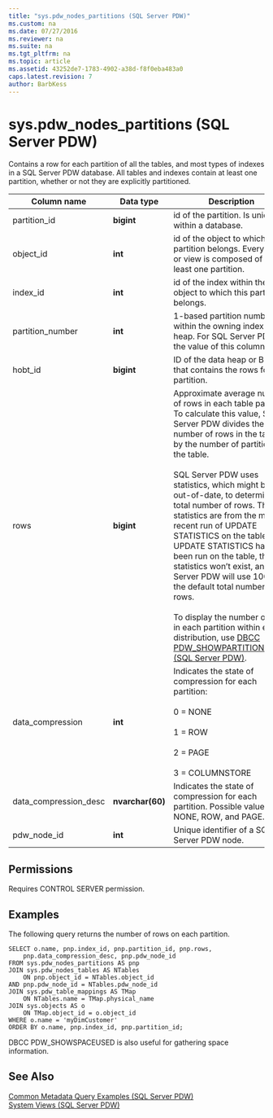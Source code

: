 ```yaml
---
title: "sys.pdw_nodes_partitions (SQL Server PDW)"
ms.custom: na
ms.date: 07/27/2016
ms.reviewer: na
ms.suite: na
ms.tgt_pltfrm: na
ms.topic: article
ms.assetid: 43252de7-1783-4902-a38d-f8f0eba483a0
caps.latest.revision: 7
author: BarbKess
---
```

# sys.pdw_nodes_partitions (SQL Server PDW)
Contains a row for each partition of all the tables, and most types of indexes in a SQL Server PDW database. All tables and indexes contain at least one partition, whether or not they are explicitly partitioned.  
  
|Column name|Data type|Description|  
|---------------|-------------|---------------|  
|partition_id|**bigint**|id of the partition. Is unique within a database.|  
|object_id|**int**|id of the object to which this partition belongs. Every table or view is composed of at least one partition.|  
|index_id|**int**|id of the index within the object to which this partition belongs.|  
|partition_number|**int**|1-based partition number within the owning index or heap. For SQL Server PDW, the value of this column is 1.|  
|hobt_id|**bigint**|ID of the data heap or B-tree that contains the rows for this partition.|  
|rows|**bigint**|Approximate average number of rows in each table partition. To calculate this value, SQL Server PDW divides the number of rows in the table by the number of partitions in the table.<br /><br />SQL Server PDW uses statistics, which might be out-of-date, to determine the total number of rows. The statistics are from the most recent run of UPDATE STATISTICS on the table. If UPDATE STATISTICS has not been run on the table, the statistics won’t exist, and SQL Server PDW will use 1000 as the default total number of rows.<br /><br />To display the number of rows in each partition within each distribution, use [DBCC PDW_SHOWPARTITIONSTATS &#40;SQL Server PDW&#41;](../../mpp/sqlpdw/dbcc-pdw-showpartitionstats-sql-server-pdw.md).|  
|data_compression|**int**|Indicates the state of compression for each partition:<br /><br />0 = NONE<br /><br />1 = ROW<br /><br />2 = PAGE<br /><br />3 = COLUMNSTORE|  
|data_compression_desc|**nvarchar(60)**|Indicates the state of compression for each partition. Possible values are NONE, ROW, and PAGE.|  
|pdw_node_id|**int**|Unique identifier of a SQL Server PDW node.|  
  
## Permissions  
Requires CONTROL SERVER permission.  
  
## Examples  
The following query returns the number of rows on each partition.  
  
```  
SELECT o.name, pnp.index_id, pnp.partition_id, pnp.rows,   
    pnp.data_compression_desc, pnp.pdw_node_id  
FROM sys.pdw_nodes_partitions AS pnp  
JOIN sys.pdw_nodes_tables AS NTables  
    ON pnp.object_id = NTables.object_id  
AND pnp.pdw_node_id = NTables.pdw_node_id  
JOIN sys.pdw_table_mappings AS TMap  
    ON NTables.name = TMap.physical_name  
JOIN sys.objects AS o  
    ON TMap.object_id = o.object_id  
WHERE o.name = 'myDimCustomer'  
ORDER BY o.name, pnp.index_id, pnp.partition_id;  
```  
  
DBCC PDW_SHOWSPACEUSED is also useful for gathering space information.  
  
## See Also  
[Common Metadata Query Examples &#40;SQL Server PDW&#41;](../../mpp/sqlpdw/common-metadata-query-examples-sql-server-pdw.md)  
[System Views &#40;SQL Server PDW&#41;](../../mpp/sqlpdw/system-views-sql-server-pdw.md)  
  
